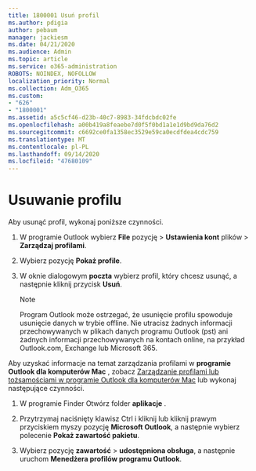```yaml
---
title: 1800001 Usuń profil
ms.author: pdigia
author: pebaum
manager: jackiesm
ms.date: 04/21/2020
ms.audience: Admin
ms.topic: article
ms.service: o365-administration
ROBOTS: NOINDEX, NOFOLLOW
localization_priority: Normal
ms.collection: Adm_O365
ms.custom:
- "626"
- "1800001"
ms.assetid: a5c5cf46-d23b-40c7-8983-34fdcbdc02fe
ms.openlocfilehash: a00b419a8feaebe7d0f5f0bd1a1e1d9bd9da76d2
ms.sourcegitcommit: c6692ce0fa1358ec3529e59ca0ecdfdea4cdc759
ms.translationtype: MT
ms.contentlocale: pl-PL
ms.lasthandoff: 09/14/2020
ms.locfileid: "47680109"
---
```

# <a name="delete-a-profile"></a>Usuwanie profilu

Aby usunąć profil, wykonaj poniższe czynności.
  
1. W programie Outlook wybierz **File** pozycję \> **Ustawienia kont** plików \> **Zarządzaj profilami**.

2. Wybierz pozycję **Pokaż profile**.

3. W oknie dialogowym **poczta** wybierz profil, który chcesz usunąć, a następnie kliknij przycisk **Usuń**.

    > [!NOTE]
    > Program Outlook może ostrzegać, że usunięcie profilu spowoduje usunięcie danych w trybie offline. Nie utracisz żadnych informacji przechowywanych w plikach danych programu Outlook (pst) ani żadnych informacji przechowywanych na kontach online, na przykład Outlook.com, Exchange lub Microsoft 365.
  
Aby uzyskać informacje na temat zarządzania profilami w **programie Outlook dla komputerów Mac** , zobacz [Zarządzanie profilami lub tożsamościami w programie Outlook dla komputerów Mac](https://support.office.com/article/fed2a955-74df-4a24-bef6-78a426958c4c.aspx) lub wykonaj następujące czynności.
  
1. W programie Finder Otwórz folder **aplikacje** .

2. Przytrzymaj naciśnięty klawisz Ctrl i kliknij lub kliknij prawym przyciskiem myszy pozycję **Microsoft Outlook**, a następnie wybierz polecenie **Pokaż zawartość pakietu**.

3. Wybierz pozycję **zawartość** \> **udostępniona obsługa**, a następnie uruchom **Menedżera profilów programu Outlook**.
